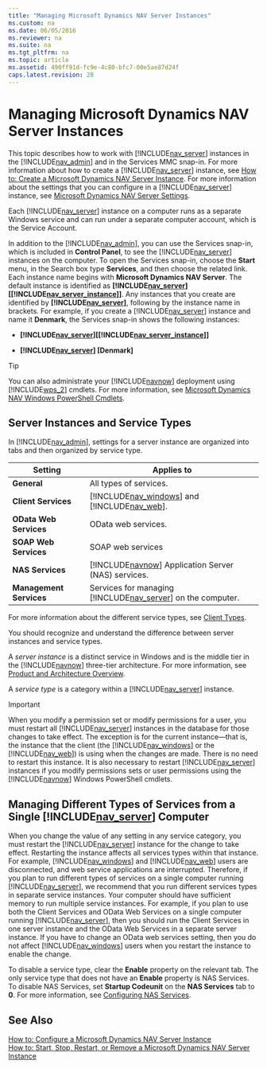 ```yaml
---
title: "Managing Microsoft Dynamics NAV Server Instances"
ms.custom: na
ms.date: 06/05/2016
ms.reviewer: na
ms.suite: na
ms.tgt_pltfrm: na
ms.topic: article
ms.assetid: 490ff91d-fc9e-4c80-bfc7-00e5ae87d24f
caps.latest.revision: 28
---
```

# Managing Microsoft Dynamics NAV Server Instances
This topic describes how to work with [!INCLUDE[nav_server](../dynamics-nav/includes/nav_server_md.md)] instances in the [!INCLUDE[nav_admin](../dynamics-nav/includes/nav_admin_md.md)] and in the Services MMC snap\-in. For more information about how to create a [!INCLUDE[nav_server](../dynamics-nav/includes/nav_server_md.md)] instance, see [How to: Create a Microsoft Dynamics NAV Server Instance](../Topic/How%20to:%20Create%20a%20Microsoft%20Dynamics%20NAV%20Server%20Instance.md). For more information about the settings that you can configure in a [!INCLUDE[nav_server](../dynamics-nav/includes/nav_server_md.md)] instance, see [Microsoft Dynamics NAV Server Settings](../dynamics-nav/Microsoft-Dynamics-NAV-Server-Settings.md).  
  
 Each [!INCLUDE[nav_server](../dynamics-nav/includes/nav_server_md.md)] instance on a computer runs as a separate Windows service and can run under a separate computer account, which is the Service Account.  
  
 In addition to the [!INCLUDE[nav_admin](../dynamics-nav/includes/nav_admin_md.md)], you can use the Services snap\-in, which is included in **Control Panel**, to see the [!INCLUDE[nav_server](../dynamics-nav/includes/nav_server_md.md)] instances on the computer. To open the Services snap\-in, choose the **Start** menu, in the Search box type **Services**, and then choose the related link. Each instance name begins with **Microsoft Dynamics NAV Server**. The default instance is identified as **[!INCLUDE[nav_server](../dynamics-nav/includes/nav_server_md.md)]\[[!INCLUDE[nav_server_instance](../dynamics-nav/includes/nav_server_instance_md.md)]\]**. Any instances that you create are identified by **[!INCLUDE[nav_server](../dynamics-nav/includes/nav_server_md.md)]**, following by the instance name in brackets. For example, if you create a [!INCLUDE[nav_server](../dynamics-nav/includes/nav_server_md.md)] instance and name it **Denmark**, the Services snap\-in shows the following instances:  
  
-   **[!INCLUDE[nav_server](../dynamics-nav/includes/nav_server_md.md)]\[[!INCLUDE[nav_server_instance](../dynamics-nav/includes/nav_server_instance_md.md)]\]**  
  
-   **[!INCLUDE[nav_server](../dynamics-nav/includes/nav_server_md.md)] \[Denmark\]**  
  
> [!TIP]  
>  You can also administrate your [!INCLUDE[navnow](../dynamics-nav/includes/navnow_md.md)] deployment using [!INCLUDE[wps_2](../dynamics-nav/includes/wps_2_md.md)] cmdlets. For more information, see [Microsoft Dynamics NAV Windows PowerShell Cmdlets](../dynamics-nav/Microsoft-Dynamics-NAV-Windows-PowerShell-Cmdlets.md).  
  
## Server Instances and Service Types  
 In [!INCLUDE[nav_admin](../dynamics-nav/includes/nav_admin_md.md)], settings for a server instance are organized into tabs and then organized by service type.  
  
|Setting|Applies to|  
|-------------|----------------|  
|**General**|All types of services.|  
|**Client Services**|[!INCLUDE[nav_windows](../dynamics-nav/includes/nav_windows_md.md)] and [!INCLUDE[nav_web](../dynamics-nav/includes/nav_web_md.md)].|  
|**OData Web Services**|OData web services.|  
|**SOAP Web Services**|SOAP web services|  
|**NAS Services**|[!INCLUDE[navnow](../dynamics-nav/includes/navnow_md.md)] Application Server \(NAS\) services.|  
|**Management Services**|Services for managing [!INCLUDE[nav_server](../dynamics-nav/includes/nav_server_md.md)] on the computer.|  
  
 For more information about the different service types, see [Client Types](../dynamics-nav/Client-Types.md).  
  
 You should recognize and understand the difference between server instances and service types.  
  
 A *server instance* is a distinct service in Windows and is the middle tier in the [!INCLUDE[navnow](../dynamics-nav/includes/navnow_md.md)] three\-tier architecture. For more information, see [Product and Architecture Overview](../dynamics-nav/Product-and-Architecture-Overview.md).  
  
 A *service type* is a category within a [!INCLUDE[nav_server](../dynamics-nav/includes/nav_server_md.md)] instance.  
  
> [!IMPORTANT]  
>  When you modify a permission set or modify permissions for a user, you must restart all [!INCLUDE[nav_server](../dynamics-nav/includes/nav_server_md.md)] instances in the database for those changes to take effect. The exception is for the current instance—that is, the instance that the client \(the [!INCLUDE[nav_windows](../dynamics-nav/includes/nav_windows_md.md)] or the [!INCLUDE[nav_web](../dynamics-nav/includes/nav_web_md.md)]\) is using when the changes are made. There is no need to restart this instance. It is also necessary to restart [!INCLUDE[nav_server](../dynamics-nav/includes/nav_server_md.md)] instances if you modify permissions sets or user permissions using the [!INCLUDE[navnow](../dynamics-nav/includes/navnow_md.md)] Windows PowerShell cmdlets.  
  
## Managing Different Types of Services from a Single [!INCLUDE[nav_server](../dynamics-nav/includes/nav_server_md.md)] Computer  
 When you change the value of any setting in any service category, you must restart the [!INCLUDE[nav_server](../dynamics-nav/includes/nav_server_md.md)] instance for the change to take effect. Restarting the instance affects all services types within that instance. For example, [!INCLUDE[nav_windows](../dynamics-nav/includes/nav_windows_md.md)] and [!INCLUDE[nav_web](../dynamics-nav/includes/nav_web_md.md)] users are disconnected, and web service applications are interrupted. Therefore, if you plan to run different types of services on a single computer running [!INCLUDE[nav_server](../dynamics-nav/includes/nav_server_md.md)], we recommend that you run different services types in separate service instances. Your computer should have sufficient memory to run multiple service instances. For example, if you plan to use both the Client Services and OData Web Services on a single computer running [!INCLUDE[nav_server](../dynamics-nav/includes/nav_server_md.md)], then you should run the Client Services in one server instance and the OData Web Services in a separate server instance. If you have to change an OData web services setting, then you do not affect [!INCLUDE[nav_windows](../dynamics-nav/includes/nav_windows_md.md)] users when you restart the instance to enable the change.  
  
 To disable a service type, clear the **Enable** property on the relevant tab. The only service type that does not have an **Enable** property is NAS Services. To disable NAS Services, set **Startup Codeunit** on the **NAS Services** tab to **0**. For more information, see [Configuring NAS Services](../dynamics-nav/Configuring-NAS-Services.md).  
  
## See Also  
 [How to: Configure a Microsoft Dynamics NAV Server Instance](../Topic/How%20to:%20Configure%20a%20Microsoft%20Dynamics%20NAV%20Server%20Instance.md)   
 [How to: Start, Stop, Restart, or Remove a Microsoft Dynamics NAV Server Instance](../Topic/How%20to:%20Start,%20Stop,%20Restart,%20or%20Remove%20a%20Microsoft%20Dynamics%20NAV%20Server%20Instance.md)